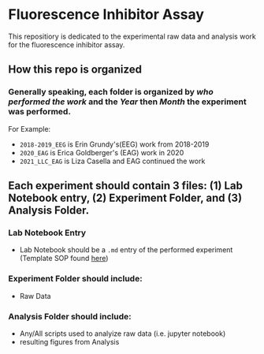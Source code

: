 # Fluorescence Inhibitor Assay

This repositiory is dedicated to the experimental raw data and analysis work for the fluorescence inhibitor assay.

## How this repo is organized
### Generally speaking, each folder is organized by _who performed the work_ and the _Year_ then _Month_ the experiment was performed. 
For Example:
* `2018-2019_EEG` is Erin Grundy's(EEG) work from 2018-2019
*  `2020_EAG` is Erica Goldberger's (EAG) work in 2020
*  `2021_LLC_EAG` is Liza Casella and EAG continued the work

## Each experiment should contain 3 files: **(1) Lab Notebook entry, (2) Experiment Folder, and (3) Analysis Folder.**
### Lab Notebook Entry
* Lab Notebook should be a `.md` entry of the performed experiment (Template SOP found [here](https://github.com/egoldber/fluorescence_assay/tree/main/Markdown%20Lab%20Notebook%20Templates))
### Experiment Folder should include:
* Raw Data
### Analysis Folder should include:
* Any/All scripts used to analyize raw data (i.e. jupyter notebook)
* resulting figures from Analysis
